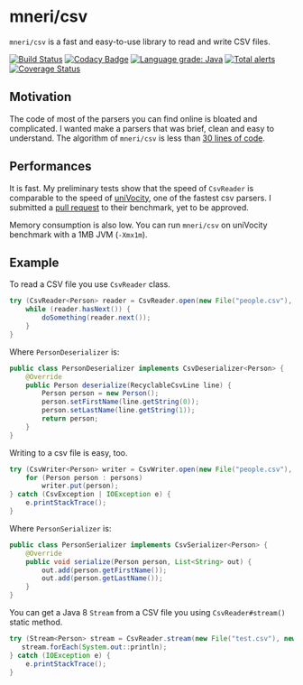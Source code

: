# mneri/csv
`mneri/csv` is a fast and easy-to-use library to read and write CSV files.

[![Build Status](https://travis-ci.org/mneri/csv.svg?branch=master)](https://travis-ci.org/mneri/csv)
[![Codacy Badge](https://api.codacy.com/project/badge/Grade/d30b8cc221234302a0f4686cd9a38f42)](https://app.codacy.com/app/mneri_2/csv?utm_source=github.com&utm_medium=referral&utm_content=mneri/csv&utm_campaign=Badge_Grade_Dashboard)
[![Language grade: Java](https://img.shields.io/lgtm/grade/java/g/mneri/csv.svg?logo=lgtm&logoWidth=18)](https://lgtm.com/projects/g/mneri/csv/context:java)
[![Total alerts](https://img.shields.io/lgtm/alerts/g/mneri/csv.svg?logo=lgtm&logoWidth=18)](https://lgtm.com/projects/g/mneri/csv/alerts/)
[![Coverage Status](https://coveralls.io/repos/github/mneri/csv/badge.svg?branch=master)](https://coveralls.io/github/mneri/csv?branch=master)

## Motivation
The code of most of the parsers you can find online is bloated and complicated. I wanted make a parsers that was brief,
clean and easy to understand. The algorithm of `mneri/csv` is less than
[30 lines of code](https://github.com/mneri/csv/blob/master/src/main/java/me/mneri/csv/CsvReader.java#L169).

## Performances
It is fast. My preliminary tests show that the speed of `CsvReader` is comparable to the speed of
[uniVocity](https://github.com/uniVocity/univocity-parsers), one of the fastest csv parsers. I submitted a
[pull request](https://github.com/uniVocity/csv-parsers-comparison/pull/23) to their benchmark, yet to be approved.

Memory consumption is also low. You can run `mneri/csv` on uniVocity benchmark with a 1MB JVM (`-Xmx1m`).

## Example
To read a CSV file you use `CsvReader` class.

```java
try (CsvReader<Person> reader = CsvReader.open(new File("people.csv"), new PersonDeserializer())) {
    while (reader.hasNext()) {
        doSomething(reader.next());
    }
}
```

Where `PersonDeserializer` is:

```java
public class PersonDeserializer implements CsvDeserializer<Person> {
    @Override
    public Person deserialize(RecyclableCsvLine line) {
        Person person = new Person();
        person.setFirstName(line.getString(0));
        person.setLastName(line.getString(1));
        return person;
    }
}
```

Writing to a csv file is easy, too.

```java
try (CsvWriter<Person> writer = CsvWriter.open(new File("people.csv"), new PersonSerializer())) {
    for (Person person : persons)
        writer.put(person);
} catch (CsvException | IOException e) {
    e.printStackTrace();
}
```

Where `PersonSerializer` is:

```java
public class PersonSerializer implements CsvSerializer<Person> {
    @Override
    public void serialize(Person person, List<String> out) {
        out.add(person.getFirstName());
        out.add(person.getLastName());
    }
}
```

You can get a Java 8 `Stream` from a CSV file you using `CsvReader#stream()` static method.

```java
try (Stream<Person> stream = CsvReader.stream(new File("test.csv"), new PersonDeserializer())) {
   stream.forEach(System.out::println);
} catch (IOException e) {
    e.printStackTrace();
}
```
